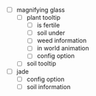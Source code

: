 -[ ] magnifying glass
  -[ ] plant tooltip
    -[ ] is fertile
    -[ ] soil under
    -[ ] weed information
    -[ ] in world animation
    -[ ] config option
  -[ ] soil tooltip

-[ ] jade
  -[ ] config option
  -[ ] soil information
